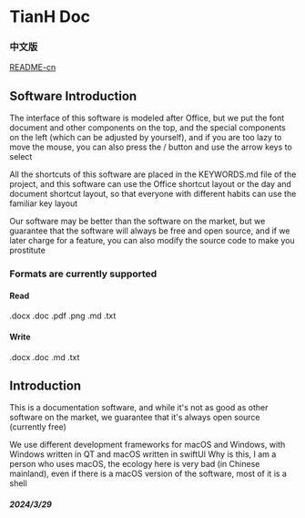 # TianH Doc

### 中文版

[README-cn](README.md)  

## Software Introduction

The interface of this software is modeled after Office, but we put the font document and other components on the top, and the special components on the left (which can be adjusted by yourself), and if you are too lazy to move the mouse, you can also press the / button and use the arrow keys to select  

All the shortcuts of this software are placed in the KEYWORDS.md file of the project, and this software can use the Office shortcut layout or the day and document shortcut layout, so that everyone with different habits can use the familiar key layout  

Our software may be better than the software on the market, but we guarantee that the software will always be free and open source, and if we later charge for a feature, you can also modify the source code to make you prostitute

### Formats are currently supported

#### Read

.docx 
.doc 
.pdf 
.png 
.md 
.txt 

#### Write

.docx 
.doc 
.md 
.txt 

## Introduction

This is a documentation software, and while it's not as good as other software on the market, we guarantee that it's always open source (currently free)

We use different development frameworks for macOS and Windows, with Windows written in QT and macOS written in swiftUI
Why is this, I am a person who uses macOS, the ecology here is very bad (in Chinese mainland), even if there is a macOS version of the software, most of it is a shell

##### 2024/3/29
